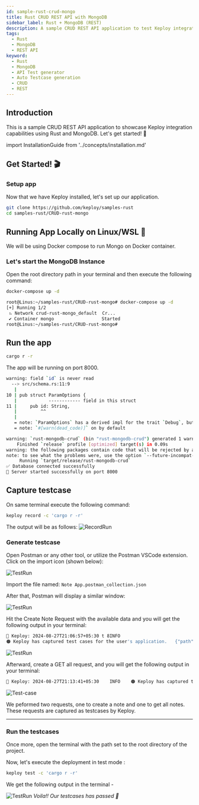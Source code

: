 ```yaml
---
id: sample-rust-crud-mongo
title: Rust CRUD REST API with MongoDB
sidebar_label: Rust + MongoDB (REST)
description: A sample CRUD REST API application to test Keploy integration capabilities using Rust and MongoDB.
tags:
  - Rust
  - MongoDB
  - REST API
keyword:
  - Rust
  - MongoDB
  - API Test generator
  - Auto Testcase generation
  - CRUD
  - REST
---
```


## Introduction

This is a sample CRUD REST API application to showcase Keploy integration capabilities using Rust and MongoDB. Let's get started! 🚀

import InstallationGuide from '../concepts/installation.md'

<InstallationGuide/>

## Get Started! 🎬

### Setup app

Now that we have Keploy installed, let's set up our application.

```bash
git clone https://github.com/keploy/samples-rust
cd samples-rust/CRUD-rust-mongo
```

## Running App Locally on Linux/WSL 🐧

We will be using Docker compose to run Mongo on Docker container.

### Let's start the MongoDB Instance

Open the root directory path in your terminal and then execute the following command:

```bash
docker-compose up -d
```

<!-- ![TestRun](images/image1.png) -->

```bash
root@Linus:~/samples-rust/CRUD-rust-mongo# docker-compose up -d
[+] Running 1/2
 ⠦ Network crud-rust-mongo_default  Cr...                                   0.6s
 ✔ Container mongo                  Started                                 0.6s
root@Linus:~/samples-rust/CRUD-rust-mongo#
```


## Run the app

```bash
cargo r -r
```
The app will be running on port 8000.

```bash
warning: field `id` is never read
  --> src/schema.rs:11:9
   |
10 | pub struct ParamOptions {
   |            ------------ field in this struct
11 |     pub id: String,
   |         ^^
   |
   = note: `ParamOptions` has a derived impl for the trait `Debug`, but this is intentionally ignored during dead code analysis
   = note: `#[warn(dead_code)]` on by default

warning: `rust-mongodb-crud` (bin "rust-mongodb-crud") generated 1 warning
    Finished `release` profile [optimized] target(s) in 0.09s
warning: the following packages contain code that will be rejected by a future version of Rust: buf_redux v0.8.4, multipart v0.18.0
note: to see what the problems were, use the option `--future-incompat-report`, or run `cargo report future-incompatibilities --id 1`
     Running `target/release/rust-mongodb-crud`
✅ Database connected successfully
🌟 Server started successfully on port 8000
```


## Capture testcase

On same terminal execute the following command:

```bash
keploy record -c 'cargo r -r'
```
The output will be as follows:
![RecordRun](/img/rust-mongo-rest-test-run.png?raw=true)

### Generate testcase

Open Postman or any other tool, or utilize the Postman VSCode extension. Click on the import icon (shown below):

![TestRun](/img/rust-mongo-postman-collection-import-button.png?raw=true)

Import the file named: `Note App.postman_collection.json`

After that, Postman will display a similar window:

![TestRun](/img/rust-mongo-rest-postman-collection.png?raw=true)

Hit the Create Note Request with the available data and you will get the following output in your terminal:

```bash
🐰 Keploy: 2024-08-27T21:06:57+05:30 t 8INFO    
🟠 Keploy has captured test cases for the user's application.   {"path": "/root/samples-rust/CRUD-rust-mongo/keploy/test-set-3/tests", "testcase name": "test-1"}
```

![TestRun](/img/rust-mongo-rest-postman-create-success.png?raw=true)

Afterward, create a GET all request, and you will get the following output in your terminal:

```bash
🐰 Keploy: 2024-08-27T21:13:41+05:30    INFO    🟠 Keploy has captured test cases for the user's application.   {"path": "/root/samples-rust/CRUD-rust-mongo/keploy/test-set-3/tests", "testcase name": "test-3"}
```

![Test-case](/img/rust-mongo-rest-postman-get-all-success.png?raw=true)

We peformed two requests, one to create a note and one to get all notes. These requests are captured as testcases by Keploy.

---

### Run the testcases

Once more, open the terminal with the path set to the root directory of the project.

Now, let's execute the deployment in test mode :
```bash
keploy test -c 'cargo r -r'
```


We get the following output in the terminal -

![TestRun](/img/rust-mongo-rest-test-run-2.png?raw=true)
*Voila!! Our testcases has passed 🌟*
